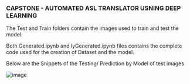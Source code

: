 ### CAPSTONE - AUTOMATED ASL TRANSLATOR USNING DEEP LEARNING

The Test and Train folders contain the images used to train and test the model. 

Both Generated.ipynb and lyGenerated.ipynb files contains the complete code used for the creation of Dataset and the model.

Below are the Snippets of the Testing/ Prediction by Model of test images

![image](https://github.com/ravi-392/Automated_ASL_Translator_Capstone_Project/assets/122806288/8f109e2a-990d-4e2f-8212-2fc93b507c1c)
